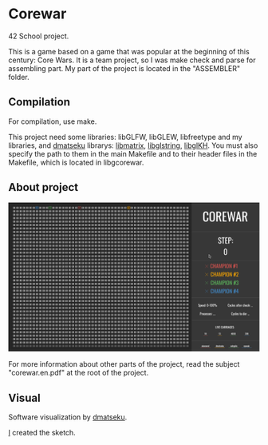 # Corewar #

42 School project.

This is a game based on a game that was popular at the beginning of this century: Core Wars.
It is a team project, so I was make check and parse for assembling part. My part of the project is located in the "ASSEMBLER" folder.

## Compilation ##

For compilation, use make.

This project need some libraries: libGLFW, libGLEW, libfreetype and my libraries, and [dmatseku](https://github.com/dmatseku) librarys: [libmatrix](https://github.com/dmatseku/libmatrix), [libglstring](https://github.com/dmatseku/libglstring), [libglKH](https://github.com/dmatseku/libglKH).
You must also specify the path to them in the main Makefile and to their header files in the Makefile, which is located in libgcorewar.

## About project ##

![visual image](https://raw.githubusercontent.com/vyunak/Corewar/master/Screenshot.png)

For more information about other parts of the project, read the subject "corewar.en.pdf" at the root of the project.

## Visual ##

Software visualization by [dmatseku](https://github.com/dmatseku).

[I](https://github.com/vyunak) created the sketch.